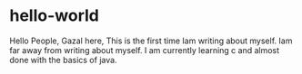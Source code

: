 # hello-world
Hello People,
Gazal here, 
This is the first time Iam writing about myself. Iam far away from writing about myself.
I am currently learning c and almost done with the basics of java.
